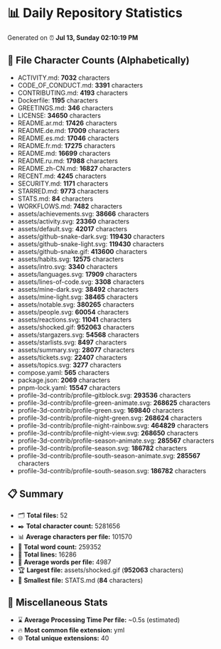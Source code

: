 # 📊 Daily Repository Statistics
Generated on ⏰ **Jul 13, Sunday 02:10:19 PM**

## 📂 File Character Counts (Alphabetically)
- ACTIVITY.md: **7032** characters
- CODE_OF_CONDUCT.md: **3391** characters
- CONTRIBUTING.md: **4193** characters
- Dockerfile: **1195** characters
- GREETINGS.md: **346** characters
- LICENSE: **34650** characters
- README.ar.md: **17426** characters
- README.de.md: **17009** characters
- README.es.md: **17046** characters
- README.fr.md: **17275** characters
- README.md: **16699** characters
- README.ru.md: **17988** characters
- README.zh-CN.md: **16827** characters
- RECENT.md: **4245** characters
- SECURITY.md: **1171** characters
- STARRED.md: **9773** characters
- STATS.md: **84** characters
- WORKFLOWS.md: **7482** characters
- assets/achievements.svg: **38666** characters
- assets/activity.svg: **23360** characters
- assets/default.svg: **42017** characters
- assets/github-snake-dark.svg: **119430** characters
- assets/github-snake-light.svg: **119430** characters
- assets/github-snake.gif: **413600** characters
- assets/habits.svg: **12575** characters
- assets/intro.svg: **3340** characters
- assets/languages.svg: **17909** characters
- assets/lines-of-code.svg: **3308** characters
- assets/mine-dark.svg: **38492** characters
- assets/mine-light.svg: **38465** characters
- assets/notable.svg: **380265** characters
- assets/people.svg: **60054** characters
- assets/reactions.svg: **11041** characters
- assets/shocked.gif: **952063** characters
- assets/stargazers.svg: **54568** characters
- assets/starlists.svg: **8497** characters
- assets/summary.svg: **28077** characters
- assets/tickets.svg: **22407** characters
- assets/topics.svg: **3277** characters
- compose.yaml: **565** characters
- package.json: **2069** characters
- pnpm-lock.yaml: **15547** characters
- profile-3d-contrib/profile-gitblock.svg: **293536** characters
- profile-3d-contrib/profile-green-animate.svg: **268625** characters
- profile-3d-contrib/profile-green.svg: **169840** characters
- profile-3d-contrib/profile-night-green.svg: **268624** characters
- profile-3d-contrib/profile-night-rainbow.svg: **464829** characters
- profile-3d-contrib/profile-night-view.svg: **268650** characters
- profile-3d-contrib/profile-season-animate.svg: **285567** characters
- profile-3d-contrib/profile-season.svg: **186782** characters
- profile-3d-contrib/profile-south-season-animate.svg: **285567** characters
- profile-3d-contrib/profile-south-season.svg: **186782** characters

## 📋 Summary
- 🗂️ **Total files:** 52
- ✒️ **Total character count:** 5281656
- 📊 **Average characters per file:** 101570
- 📝 **Total word count:** 259352
- 🧾 **Total lines:** 16286
- 📐 **Average words per file:** 4987
- 🏆 **Largest file:** assets/shocked.gif (**952063** characters)
- 🥉 **Smallest file:** STATS.md (**84** characters)

## 🌟 Miscellaneous Stats
- ⌛ **Average Processing Time Per file:** ~0.5s (estimated)
- 🔥 **Most common file extension:** yml
- 🌐 **Total unique extensions:** 40
